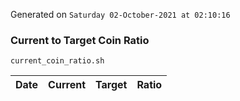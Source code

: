 Generated on `Saturday 02-October-2021 at 02:10:16`

### Current to Target Coin Ratio
`current_coin_ratio.sh`

Date|Current|Target|Ratio
---|---|---|---
